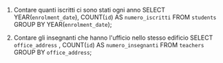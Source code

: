 1. Contare quanti iscritti ci sono stati ogni anno
    SELECT YEAR(`enrolment_date`), COUNT(`id`) AS `numero_iscritti` 
    FROM `students` 
    GROUP BY YEAR(`enrolment_date`);

2. Contare gli insegnanti che hanno l'ufficio nello stesso edificio
    SELECT `office_address` , COUNT(`id`) AS `numero_insegnanti`
    FROM `teachers` 
    GROUP BY `office_address`;

